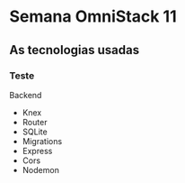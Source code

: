 # Semana OmniStack 11
## As tecnologias usadas
### Teste

Backend
- Knex
- Router
- SQLite
- Migrations
- Express
- Cors
- Nodemon